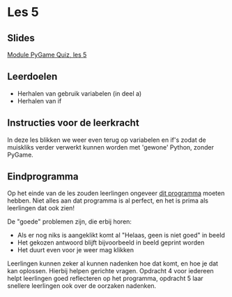 # Les 5

## Slides

[Module PyGame Quiz, les 5](https://slides.com/felienne/python-klas-2-module-1-les-5)

## Leerdoelen

* Herhalen van gebruik variabelen \(in deel a\)
* Herhalen van if

## Instructies voor de leerkracht

In deze les blikken we weer even terug op variabelen en if's zodat de muiskliks verder verwerkt kunnen worden met 'gewone' Python, zonder PyGame.

## Eindprogramma

Op het einde van de les zouden leerlingen ongeveer [dit programma](https://repl.it/@mevrHermans/Pidk-M4-L5a-einde) moeten hebben. Niet alles aan dat programma is al perfect, en het is prima als leerlingen dat ook zien! 

De "goede" problemen zijn, die erbij horen:

* Als er nog niks is aangeklikt komt al "Helaas, geen is niet goed" in beeld
* Het gekozen antwoord blijft bijvoorbeeld in beeld geprint worden
* Het duurt even voor je weer mag klikken

Leerlingen kunnen zeker al kunnen nadenken hoe dat komt, en hoe je dat kan oplossen. Hierbij helpen gerichte vragen. Opdracht 4 voor iedereen helpt leerlingen goed reflecteren op het programma, opdracht 5 laar snellere leerlingen ook over de oorzaken nadenken.






